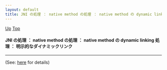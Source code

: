 ```yaml
---
layout: default
title: JNI の処理 ： native method の処理 ： native method の dynamic linking 処理 ： 明示的なダイナミックリンク
---
```

[Up](no3059oyc.html) [Top](../index.html)

#### JNI の処理 ： native method の処理 ： native method の dynamic linking 処理 ： 明示的なダイナミックリンク

--- 
(See: [here](no3059pBM.html) for details)






